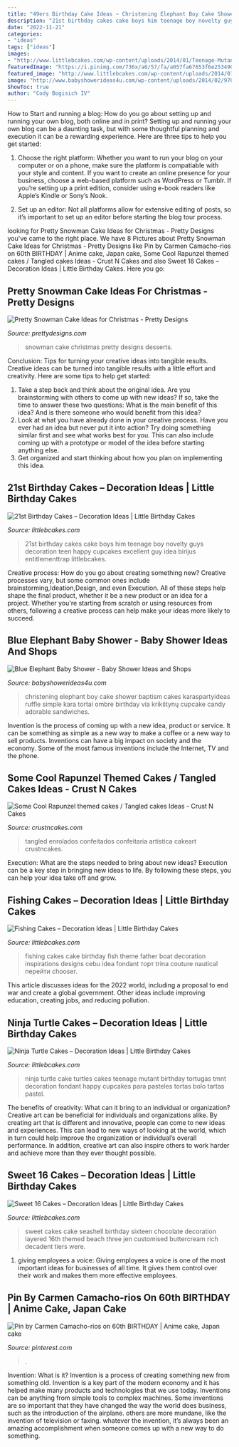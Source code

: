 ```yaml
---
title: "49ers Birthday Cake Ideas ~ Christening Elephant Boy Cake Shower Baptism Cakes Karaspartyideas Ruffle Simple Kara Tortai Ombre Birthday Via Krikštynų Cupcake Candy Adorable Sandwiches"
description: "21st birthday cakes cake boys him teenage boy novelty guys decoration teen happy cupcakes excellent guy idea birijus entitlementtrap littlebcakes"
date: "2022-11-21"
categories:
- "ideas"
tags: ["ideas"]
images:
- "http://www.littlebcakes.com/wp-content/uploads/2014/01/Teenage-Mutant-Ninja-Turtles-Birthday-Cake.jpg"
featuredImage: "https://i.pinimg.com/736x/a0/57/fa/a057fa67653f6e25349008336bf88fcd.jpg"
featured_image: "http://www.littlebcakes.com/wp-content/uploads/2014/01/Fishing-Cakes-Images-768x1024.jpg"
image: "http://www.babyshowerideas4u.com/wp-content/uploads/2014/02/970552_269031876570197_1274620051_n_600x9071.jpg"
ShowToc: true
author: "Cody Bogisich IV"
---
```



How to Start and running a blog: How do you go about setting up and running your own blog, both online and in print?
Setting up and running your own blog can be a daunting task, but with some thoughtful planning and execution it can be a rewarding experience. Here are three tips to help you get started:
1. Choose the right platform: Whether you want to run your blog on your computer or on a phone, make sure the platform is compatiable with your style and content. If you want to create an online presence for your business, choose a web-based platform such as WordPress or Tumblr. If you’re setting up a print edition, consider using e-book readers like Apple’s Kindle or Sony’s Nook.

2. Set up an editor: Not all platforms allow for extensive editing of posts, so it’s important to set up an editor before starting the blog tour process.

	

		
looking for Pretty Snowman Cake Ideas for Christmas - Pretty Designs you've came to the right place. We have 8 Pictures about Pretty Snowman Cake Ideas for Christmas - Pretty Designs like Pin by Carmen Camacho-rios on 60th BIRTHDAY | Anime cake, Japan cake, Some Cool Rapunzel themed cakes / Tangled cakes Ideas - Crust N Cakes and also Sweet 16 Cakes – Decoration Ideas | Little Birthday Cakes. Here you go:
		
    
## Pretty Snowman Cake Ideas For Christmas - Pretty Designs

<img loading=lazy src="http://www.prettydesigns.com/wp-content/uploads/2014/12/Desserts.jpg" onerror="this.onerror=null;this.src='https://tse2.mm.bing.net/th?id=OIP.rMdNlepkS8zfmm23vQJ5igHaJ3&amp;pid=15.1';" alt="Pretty Snowman Cake Ideas for Christmas - Pretty Designs">

_Source: prettydesigns.com_

>snowman cake christmas pretty designs desserts. 

	

Conclusion: Tips for turning your creative ideas into tangible results.
Creative ideas can be turned into tangible results with a little effort and creativity. Here are some tips to help get started: 
1. Take a step back and think about the original idea. Are you brainstorming with others to come up with new ideas? If so, take the time to answer these two questions: What is the main benefit of this idea? And is there someone who would benefit from this idea? 
2. Look at what you have already done in your creative process. Have you ever had an idea but never put it into action? Try doing something similar first and see what works best for you. This can also include coming up with a prototype or model of the idea before starting anything else. 
3. Get organized and start thinking about how you plan on implementing this idea.

    
## 21st Birthday Cakes – Decoration Ideas | Little Birthday Cakes

<img loading=lazy src="https://www.littlebcakes.com/wp-content/uploads/2014/02/21st-Birthday-Cake-768x1024.jpg" onerror="this.onerror=null;this.src='https://tse2.mm.bing.net/th?id=OIP.dDSNhLNVPcQaiIWfbp_0LwHaJ4&amp;pid=15.1';" alt="21st Birthday Cakes – Decoration Ideas | Little Birthday Cakes">

_Source: littlebcakes.com_

>21st birthday cakes cake boys him teenage boy novelty guys decoration teen happy cupcakes excellent guy idea birijus entitlementtrap littlebcakes. 

	

Creative process: How do you go about creating something new?
Creative processes vary, but some common ones include brainstorming,Ideation,Design, and even Execution. All of these steps help shape the final product, whether it be a new product or an idea for a project. Whether you're starting from scratch or using resources from others, following a creative process can help make your ideas more likely to succeed.

    
## Blue Elephant Baby Shower - Baby Shower Ideas And Shops

<img loading=lazy src="http://www.babyshowerideas4u.com/wp-content/uploads/2014/02/970552_269031876570197_1274620051_n_600x9071.jpg" onerror="this.onerror=null;this.src='https://tse3.mm.bing.net/th?id=OIP.s0owTJfVh2xzLpeQVEmQFgHaLM&amp;pid=15.1';" alt="Blue Elephant Baby Shower - Baby Shower Ideas and Shops">

_Source: babyshowerideas4u.com_

>christening elephant boy cake shower baptism cakes karaspartyideas ruffle simple kara tortai ombre birthday via krikštynų cupcake candy adorable sandwiches. 

	

Invention is the process of coming up with a new idea, product or service. It can be something as simple as a new way to make a coffee or a new way to sell products. Inventions can have a big impact on society and the economy. Some of the most famous inventions include the Internet, TV and the phone.

    
## Some Cool Rapunzel Themed Cakes / Tangled Cakes Ideas - Crust N Cakes

<img loading=lazy src="http://www.crustncakes.com/blog/wp-content/uploads/2016/12/5fb2b81e7194b0770d6c47e7ddeb3091.jpg" onerror="this.onerror=null;this.src='https://tse2.mm.bing.net/th?id=OIP.pwE0yphLVsdF6EKB3SzsMwHaJ4&amp;pid=15.1';" alt="Some Cool Rapunzel themed cakes / Tangled cakes Ideas - Crust N Cakes">

_Source: crustncakes.com_

>tangled enrolados confeitados confeitaria artística cakeart crustncakes. 

	

Execution: What are the steps needed to bring about new ideas?
Execution can be a key step in bringing new ideas to life. By following these steps, you can help your idea take off and grow.

    
## Fishing Cakes – Decoration Ideas | Little Birthday Cakes

<img loading=lazy src="http://www.littlebcakes.com/wp-content/uploads/2014/01/Fishing-Cakes-Images-768x1024.jpg" onerror="this.onerror=null;this.src='https://tse2.mm.bing.net/th?id=OIP.S3wlJN5qLFvpB1LYeXJyMwHaJ4&amp;pid=15.1';" alt="Fishing Cakes – Decoration Ideas | Little Birthday Cakes">

_Source: littlebcakes.com_

>fishing cakes cake birthday fish theme father boat decoration inspirations designs cebu idea fondant торт trina couture nautical перейти chooser. 

	

This article discusses ideas for the 2022 world, including a proposal to end war and create a global government. Other ideas include improving education, creating jobs, and reducing pollution.

    
## Ninja Turtle Cakes – Decoration Ideas | Little Birthday Cakes

<img loading=lazy src="http://www.littlebcakes.com/wp-content/uploads/2014/01/Teenage-Mutant-Ninja-Turtles-Birthday-Cake.jpg" onerror="this.onerror=null;this.src='https://tse4.mm.bing.net/th?id=OIP.OkL-67KTta2eDNEeaAo_5wHaKC&amp;pid=15.1';" alt="Ninja Turtle Cakes – Decoration Ideas | Little Birthday Cakes">

_Source: littlebcakes.com_

>ninja turtle cake turtles cakes teenage mutant birthday tortugas tmnt decoration fondant happy cupcakes para pasteles tortas bolo tartas pastel. 

	

The benefits of creativity: What can it bring to an individual or organization?
Creative art can be beneficial for individuals and organizations alike. By creating art that is different and innovative, people can come to new ideas and experiences. This can lead to new ways of looking at the world, which in turn could help improve the organization or individual’s overall performance. In addition, creative art can also inspire others to work harder and achieve more than they ever thought possible.

    
## Sweet 16 Cakes – Decoration Ideas | Little Birthday Cakes

<img loading=lazy src="http://www.littlebcakes.com/wp-content/uploads/2014/02/Sweet-16-Cakes-Ideas.jpg" onerror="this.onerror=null;this.src='https://tse4.mm.bing.net/th?id=OIP.Qhg5BdUPRfx7ZYJqtAjxWgHaLI&amp;pid=15.1';" alt="Sweet 16 Cakes – Decoration Ideas | Little Birthday Cakes">

_Source: littlebcakes.com_

>sweet cakes cake seashell birthday sixteen chocolate decoration layered 16th themed beach three jen customised buttercream rich decadent tiers were. 

	

1. giving employees a voice: Giving employees a voice is one of the most important ideas for businesses of all time. It gives them control over their work and makes them more effective employees.

    
## Pin By Carmen Camacho-rios On 60th BIRTHDAY | Anime Cake, Japan Cake

<img loading=lazy src="https://i.pinimg.com/736x/a0/57/fa/a057fa67653f6e25349008336bf88fcd.jpg" onerror="this.onerror=null;this.src='https://tse4.mm.bing.net/th?id=OIP.vJPVp6PA55vw9p-pKwq6RwHaPO&amp;pid=15.1';" alt="Pin by Carmen Camacho-rios on 60th BIRTHDAY | Anime cake, Japan cake">

_Source: pinterest.com_

>. 

	

Invention: What is it?
Invention is a process of creating something new from something old. Invention is a key part of the modern economy and it has helped make many products and technologies that we use today. Inventions can be anything from simple tools to complex machines. Some inventions are so important that they have changed the way the world does business, such as the introduction of the airplane. others are more mundane, like the invention of television or faxing. whatever the invention, it’s always been an amazing accomplishment when someone comes up with a new way to do something.

